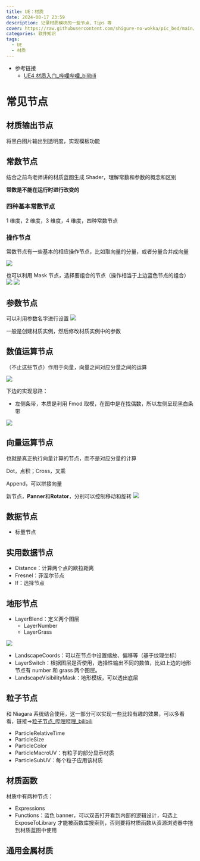 ```yaml
---
title: UE：材质
date: 2024-08-17 23:59
description: 记录材质模块的一些节点、Tips 等
cover: https://raw.githubusercontent.com/shigure-no-wokka/pic_bed/main/imgs/family_engine.jpg
categories: 软件知识
tags:
  - UE
  - 材质
---
```


- 参考链接
	- [UE4 材质入门\_哔哩哔哩\_bilibili](https://www.bilibili.com/video/BV1GJ411j7d4/)

# 常见节点

## 材质输出节点

将黑白图片输出到透明度，实现模板功能

## 常数节点

结合之前鸟老师讲的材质蓝图生成 Shader，理解常数和参数的概念和区别

**常数是不能在运行时进行改变的**

### 四种基本常数节点
1 维度，2 维度，3 维度，4 维度，四种常数节点

### 操作节点

常数节点有一些基本的相应操作节点，比如取向量的分量，或者分量合并成向量

![](UE_Material_材质/Pasted_image_20240818000302.png)

也可以利用 Mask 节点，选择要组合的节点（操作相当于上边蓝色节点的组合）
![](UE_Material_材质/Pasted_image_20240818000419.png)
![](UE_Material_材质/Pasted_image_20240818000436.png)

## 参数节点

可以利用参数名字进行设置
![](UE_Material_材质/Pasted_image_20240818000540.png)

一般是创建材质实例，然后修改材质实例中的参数


## 数值运算节点

（不止这些节点）作用于向量，向量之间对应分量之间的运算

![](UE_Material_材质/Pasted_image_20240818001708.png)

下边的实现思路：
- 左侧条带，本质是利用 Fmod 取模，在图中是在找偶数，所以左侧呈现黑白条带

![](UE_Material_材质/Pasted_image_20240818002238.png)


## 向量运算节点

也就是真正执行向量计算的节点，而不是对应分量的计算

Dot，点积；Cross，叉乘

Append，可以拼接向量

新节点，**Panner**和**Rotator**，分别可以控制移动和旋转
![](UE_Material_材质/Pasted_image_20240818002818.png)

## 数据节点

- 标量节点

## 实用数据节点

- Distance：计算两个点的欧拉距离
- Fresnel：菲涅尔节点
- If：选择节点

## 地形节点

- LayerBlend：定义两个图层
	- LayerNumber
	- LayerGrass

![](UE_Material_材质/UE_Material_材质_地形节点.png)

- LandscapeCoords：可以在节点中设置缩放、偏移等（基于纹理坐标）
- LayerSwitch：根据图层是否使用，选择性输出不同的数值，比如上边的地形节点有 number 和 grass 两个图层。
- LandscapeVisibilityMask：地形模板，可以透出底层

## 粒子节点

和 Niagara 系统结合使用，这一部分可以实现一些比较有趣的效果，可以多看看，链接->[粒子节点\_哔哩哔哩\_bilibili](https://www.bilibili.com/video/BV1GJ411j7d4?p=10&spm_id_from=pageDriver&vd_source=ec161869fed250aa616ee2fdd48e6494)

- ParticleRelativeTime
- ParticleSize
- ParticleColor
- ParticleMacroUV：有粒子的部分显示材质
- ParticleSubUV：每个粒子应用该材质

## 材质函数

材质中有两种节点：
- Expressions
- Functions：蓝色 banner，可以双击打开看到内部的逻辑设计，勾选上 ExposeToLibrary 才能被函数库搜索到，否则要将材质函数从资源浏览器中拖到材质蓝图中使用

## 通用金属材质



